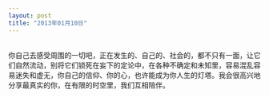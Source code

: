 ```yaml
---
layout: post
title: "2013年01月10日"
---
```

    
你自己去感受周围的一切吧，正在发生的、自己的、社会的，都不只有一面，让它们自然流动，别将它们锁死在妄下的定论中，在各种不确定和未知里，容易混乱容易迷失和虚无，你自己的信仰、你的心，也许能成为你人生的灯塔。我会很高兴地分享最真实的你，在有限的时空里，我们互相陪伴。							  
		
